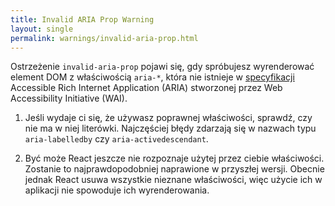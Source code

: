 ```yaml
---
title: Invalid ARIA Prop Warning
layout: single
permalink: warnings/invalid-aria-prop.html
---
```


Ostrzeżenie `invalid-aria-prop` pojawi się, gdy spróbujesz wyrenderować element DOM z właściwością `aria-*`, która nie istnieje w [specyfikacji](https://www.w3.org/TR/wai-aria-1.1/#states_and_properties) Accessible Rich Internet Application (ARIA) stworzonej przez Web Accessibility Initiative (WAI).

1. Jeśli wydaje ci się, że używasz poprawnej właściwości, sprawdź, czy nie ma w niej literówki. Najczęściej błędy zdarzają się w nazwach typu `aria-labelledby` czy `aria-activedescendant`.

2. Być może React jeszcze nie rozpoznaje użytej przez ciebie właściwości. Zostanie to najprawdopodobniej naprawione w przyszłej wersji. Obecnie jednak React usuwa wszystkie nieznane właściwości, więc użycie ich w aplikacji nie spowoduje ich wyrenderowania.

